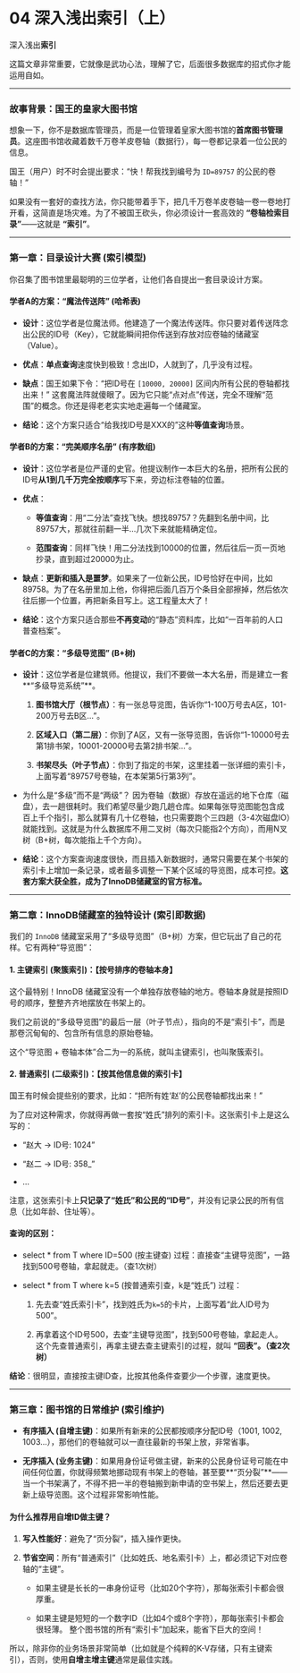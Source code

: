 04 深入浅出索引（上）
============

深入浅出**索引**

这篇文章非常重要，它就像是武功心法，理解了它，后面很多数据库的招式你才能运用自如。

* * *

### 故事背景：国王的皇家大图书馆

想象一下，你不是数据库管理员，而是一位管理着皇家大图书馆的**首席图书管理员**。这座图书馆收藏着数千万卷羊皮卷轴（数据行），每一卷都记录着一位公民的信息。

国王（用户）时不时会提出要求：“快！帮我找到编号为 `ID=89757` 的公民的卷轴！”

如果没有一套好的查找方法，你只能带着手下，把几千万卷羊皮卷轴一卷一卷地打开看，这简直是场灾难。为了不被国王砍头，你必须设计一套高效的 **“卷轴检索目录”**——这就是 **“索引”**。

* * *

### 第一章：目录设计大赛 (索引模型)

你召集了图书馆里最聪明的三位学者，让他们各自提出一套目录设计方案。

#### 学者A的方案：“魔法传送阵” (哈希表)

* **设计**：这位学者是位魔法师。他建造了一个魔法传送阵。你只要对着传送阵念出公民的ID号（Key），它就能瞬间把你传送到存放对应卷轴的储藏室（Value）。

* **优点**：**单点查询**速度快到极致！念出ID，人就到了，几乎没有过程。

* **缺点**：国王如果下令：“把ID号在 `[10000, 20000]` 区间内所有公民的卷轴都找出来！” 这套魔法阵就傻眼了。因为它只能“点对点”传送，完全不理解“范围”的概念。你还是得老老实实地走遍每一个储藏室。

* **结论**：这个方案只适合“给我找ID号是XXX的”这种**等值查询**场景。

#### 学者B的方案：“完美顺序名册” (有序数组)

* **设计**：这位学者是位严谨的史官。他提议制作一本巨大的名册，把所有公民的ID号**从1到几千万完全按顺序**写下来，旁边标注卷轴的位置。

* **优点**：
  
  * **等值查询**：用“二分法”查找飞快。想找89757？先翻到名册中间，比89757大，那就往前翻一半...几次下来就能精确定位。
  
  * **范围查询**：同样飞快！用二分法找到10000的位置，然后往后一页一页地抄录，直到超过20000为止。

* **缺点**：**更新和插入是噩梦**。如果来了一位新公民，ID号恰好在中间，比如89758。为了在名册里加上他，你得把后面几百万个条目全部擦掉，然后依次往后挪一个位置，再把新条目写上。这工程量太大了！

* **结论**：这个方案只适合那些**不再变动**的“静态”资料库，比如“一百年前的人口普查档案”。

#### 学者C的方案：“多级导览图” (B+树)

* **设计**：这位学者是位建筑师。他提议，我们不要做一本大名册，而是建立一套**“多级导览系统”**。
  
  1. **图书馆大厅（根节点）**：有一张总导览图，告诉你“1-100万号去A区，101-200万号去B区...”。
  
  2. **区域入口（第二层）**：你到了A区，又有一张导览图，告诉你“1-10000号去第1排书架，10001-20000号去第2排书架...”。
  
  3. **书架尽头（叶子节点）**：你到了指定的书架，这里挂着一张详细的索引卡，上面写着“89757号卷轴，在本架第5行第3列”。

* 为什么是“多级”而不是“两级”？
  因为卷轴（数据）存放在遥远的地下仓库（磁盘），去一趟很耗时。我们希望尽量少跑几趟仓库。如果每张导览图能包含成百上千个指引，那么就算有几十亿卷轴，也只需要跑个三四趟（3-4次磁盘IO）就能找到。这就是为什么数据库不用二叉树（每次只能指2个方向），而用N叉树（B+树，每次能指上千个方向）。

* **结论**：这个方案查询速度很快，而且插入新数据时，通常只需要在某个书架的索引卡上增加一条记录，或者最多调整一下某个区域的导览图，成本可控。**这套方案大获全胜，成为了InnoDB储藏室的官方标准。**

* * *

### 第二章：InnoDB储藏室的独特设计 (索引即数据)

我们的 `InnoDB` 储藏室采用了“多级导览图”（B+树）方案，但它玩出了自己的花样。它有两种“导览图”：

#### 1. 主键索引 (聚簇索引)：【按号排序的卷轴本身】

这个最特别！InnoDB 储藏室没有一个单独存放卷轴的地方。卷轴本身就是按照ID号的顺序，整整齐齐地摆放在书架上的。

我们之前说的“多级导览图”的最后一层（叶子节点），指向的不是“索引卡”，而是那卷沉甸甸的、包含所有信息的原始卷轴。

这个“导览图 + 卷轴本体”合二为一的系统，就叫主键索引，也叫聚簇索引。

#### 2. 普通索引 (二级索引)：【按其他信息做的索引卡】

国王有时候会提些别的要求，比如：“把所有姓‘赵’的公民卷轴都找出来！”

为了应对这种需求，你就得再做一套按“姓氏”排列的索引卡。这张索引卡上是这么写的：

* “赵大 -> ID号: 1024”

* “赵二 -> ID号: 358_”

* ...

注意，这张索引卡上**只记录了“姓氏”和公民的“ID号”**，并没有记录公民的所有信息（比如年龄、住址等）。

#### 查询的区别：

* select * from T where ID=500 (按主键查)
  过程：直接查“主键导览图”，一路找到500号卷轴，拿起就走。（查1次树）

* select * from T where k=5 (按普通索引查，k是“姓氏”)
  过程：
  
  1. 先去查“姓氏索引卡”，找到姓氏为`k=5`的卡片，上面写着“此人ID号为500”。
  
  2. 再拿着这个ID号500，去查“主键导览图”，找到500号卷轴，拿起走人。
     这个先查普通索引，再拿主键去查主键索引的过程，就叫 **“回表”。（查2次树）**

**结论**：很明显，直接按主键ID查，比按其他条件查要少一个步骤，速度更快。

* * *

### 第三章：图书馆的日常维护 (索引维护)

* **有序插入 (自增主键)**：如果所有新来的公民都按顺序分配ID号（1001, 1002, 1003...），那他们的卷轴就可以一直往最新的书架上放，非常省事。

* **无序插入 (业务主键)**：如果用身份证号做主键，新来的公民身份证号可能在中间任何位置，你就得频繁地挪动现有书架上的卷轴，甚至要**“页分裂”**——当一个书架满了，不得不把一半的卷轴搬到新申请的空书架上，然后还要去更新上级导览图。这个过程非常影响性能。

#### 为什么推荐用自增ID做主键？

1. **写入性能好**：避免了“页分裂”，插入操作更快。

2. **节省空间**：所有“普通索引”（比如姓氏、地名索引卡）上，都必须记下对应卷轴的“主键”。
   
   * 如果主键是长长的一串身份证号（比如20个字符），那每张索引卡都会很厚重。
   
   * 如果主键是短短的一个数字ID（比如4个或8个字符），那每张索引卡都会很轻薄。
     整个图书馆的所有“索引卡”加起来，能省下巨大的空间！

所以，除非你的业务场景非常简单（比如就是个纯粹的K-V存储，只有主键索引），否则，使用**自增主增主键**通常是最佳实践。
